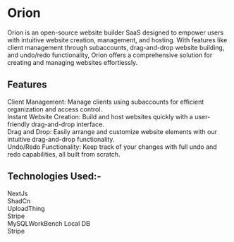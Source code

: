 # Orion
Orion is an open-source website builder SaaS designed to empower users with intuitive website creation, management, and hosting. With features like client management through subaccounts, drag-and-drop website building, and undo/redo functionality, Orion offers a comprehensive solution for creating and managing websites effortlessly.

## Features<br/>
Client Management: Manage clients using subaccounts for efficient organization and access control.<br/>
Instant Website Creation: Build and host websites quickly with a user-friendly drag-and-drop interface.<br/>
Drag and Drop: Easily arrange and customize website elements with our intuitive drag-and-drop functionality.<br/>
Undo/Redo Functionality: Keep track of your changes with full undo and redo capabilities, all built from scratch.<br/>

## Technologies Used:-<br/>
NextJs<br/>
ShadCn<br/>
UploadThing<br/>
Stripe<br/>
MySQLWorkBench Local DB<br/>
Stripe<br/>
